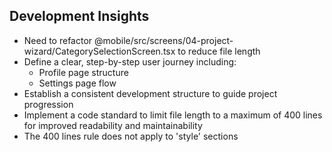 ## Development Insights

- Need to refactor @mobile/src/screens/04-project-wizard/CategorySelectionScreen.tsx to reduce file length
- Define a clear, step-by-step user journey including:
  * Profile page structure
  * Settings page flow
- Establish a consistent development structure to guide project progression
- Implement a code standard to limit file length to a maximum of 400 lines for improved readability and maintainability
- The 400 lines rule does not apply to 'style' sections